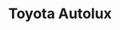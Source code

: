 ---
title: "Toyota Autolux"
url: /san-salvador-de-jujuy-alto-comedero/toyota-autolux/
shop: Autohaus
---
